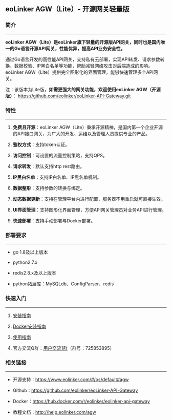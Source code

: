 ## eoLinker AGW（Lite）- 开源网关轻量版

### 简介
---
**eoLinker AGW（Lite）是eoLinker旗下轻量的开源版API网关，同时也是国内唯一的Go语言开源API网关，性能优异，提高API业务安全性。**

通过Go语言开发的高性能API网关，支持私有云部署，实现API转发、请求参数转换、数据校验、IP黑白名单等功能，帮助减轻网络攻击对后端造成的影响。eoLinker AGW（Lite）提供完全图形化的界面管理，能够快速管理多个API网关。

注：该版本为Lite版，**如需更强大的网关功能，欢迎使用eoLinker AGW（开源版）**： https://github.com/eolinker/eoLinker-API-Gateway.git

### 特性
---

1. **免费且开源**：eoLinker AGW（Lite）秉承开源精神，是国内第一个企业开源的API接口网关，为广大的开发、运维以及管理人员提供专业的产品。

2. **鉴权方式**：支持token认证。

3. **访问控制**：可设置的流量控制策略，支持QPS。

4. **请求转发**：默认支持http rest路由。

5. **IP黑白名单**：支持IP白名单、IP黑名单机制。

6. **数据整形**：支持参数的转换与绑定。

7. **动态数据更新**：支持在管理平台内进行配置，服务器不用重启就可直接生效。

8. **UI界面管理**：支持图形化界面管理，方便API网关管理员对业务API进行管理。

9. **快速部署**：支持手动部署与Docker部署。

### 部署要求
---
* go 1.8及以上版本

* python2.7.x

* redis2.8.x及以上版本

* python拓展库：MySQLdb、ConfigParser、redis

### 快速入门
---

1. [安装指南](http://help.eolinker.com/agw/?target=/md/%E9%83%A8%E7%BD%B2/%E9%83%A8%E7%BD%B2%E6%8C%87%E5%8D%97 "安装指南") 

2. [Docker安装指南](http://help.eolinker.com/agw/?target=/md/%E9%83%A8%E7%BD%B2/Docker%E9%83%A8%E7%BD%B2%E6%8C%87%E5%8D%97 "Docker安装指南")

3. [使用指南](http://help.eolinker.com/agw/?target=/md/index "使用指南")

4. 官方交流Q群：[用户交流1群](https://jq.qq.com/?_wv=1027&k=5ikfC2S)（群号：725853895）

### 相关链接
---
* 开源支持：https://www.eolinker.com/#/os/default#agw

* Github：https://github.com/eolinker/eoLinker-API-Gateway

* Docker：https://hub.docker.com/r/eolinker/eolinker-api-gateway

* 教程文档：http://help.eolinker.com/agw
